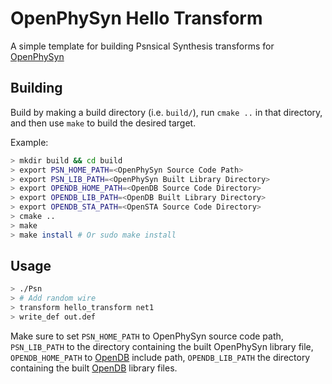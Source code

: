 # OpenPhySyn Hello Transform

A simple template for building Psnsical Synthesis transforms for [OpenPhySyn](https://github.com/The-OpenROAD-Project/OpenPhySyn)

## Building

Build by making a build directory (i.e. `build/`), run `cmake ..` in that directory, and then use `make` to build the desired target.

Example:

```bash
> mkdir build && cd build
> export PSN_HOME_PATH=<OpenPhySyn Source Code Path>
> export PSN_LIB_PATH=<OpenPhySyn Built Library Directory>
> export OPENDB_HOME_PATH=<OpenDB Source Code Directory>
> export OPENDB_LIB_PATH=<OpenDB Built Library Directory>
> export OPENDB_STA_PATH=<OpenSTA Source Code Directory>
> cmake ..
> make
> make install # Or sudo make install
```

## Usage

```bash
> ./Psn
> # Add random wire
> transform hello_transform net1
> write_def out.def
```

Make sure to set `PSN_HOME_PATH` to OpenPhySyn source code path, `PSN_LIB_PATH` to the directory containing the built OpenPhySyn library file, `OPENDB_HOME_PATH` to [OpenDB](https://github.com/The-OpenROAD-Project/OpenDB) include path, `OPENDB_LIB_PATH` the directory containing the built [OpenDB](https://github.com/The-OpenROAD-Project/OpenDB) library files.
